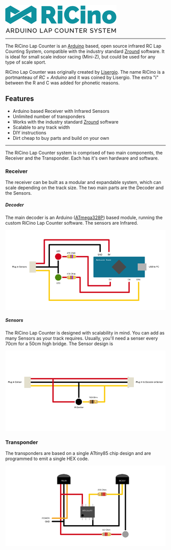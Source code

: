 ![RiCino Lap Counter](images/ricino-logo-350.png)

---

The RiCino Lap Counter is an [Arduino](http://arduino.cc) based, open source infrared RC Lap Counting System, compatible with the industry standard [Zround](http://www.zround.com) software. It is ideal for small scale indoor racing (Mini-Z), but could be used for any type of scale sport.

RiCino Lap Counter was originally created by [Lisergio](http://lisergio.wordpress.com/). The name RiCino is a portmanteau of _RC_ + _Arduino_ and it was coined by Lisergio. The extra "i" between the R and C was added for phonetic reasons.


## Features ##

* Arduino based Receiver with Infrared Sensors
* Unlimited number of transponders
* Works with the industry standard [Zround](http://www.zround.com) software
* Scalable to any track width
* DIY instructions
* Dirt cheap to buy parts and build on your own

---

The RiCino Lap Counter system is comprised of two main components, the Receiver and the Transponder. Each has it's own hardware and software.


### Receiver ###
The receiver can be built as a modular and expandable system, which can scale depending on the track size. The two main parts are the Decoder and the Sensors.

##### Decoder #####
The main decoder is an Arduino ([ATmega328P](https://www.arduino.cc/en/Main/Products)) based module, running the custom RiCino Lap Counter software. The sensors are Infrared.

![Decoder Schematic](Receiver/Decoder.png)

##### Sensors #####
The RiCino Lap Counter is designed with scalability in mind. You can add as many Sensors as your track requires. Usually, you'll need a senser every 70cm for a 50cm high bridge. The Sensor design is 

![Sensor Schematic](Receiver/Sensor.png)


### Transponder ###
The transponders are based on a single ATtiny85 chip design and are programmed to emit a single HEX code.

![Transponder Schematic](Transponder/Transponder.png)

